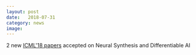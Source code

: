 ```yaml
---
layout: post
date:   2018-07-31
category: news
image: 
---
```


2 new [ICML'18 papers]({{"/publications"|relative_url}}) accepted on Neural Synthesis and Differentiable AI